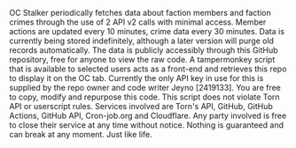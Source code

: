 OC Stalker periodically fetches data about faction members and faction crimes through the use of 2 API v2 calls with minimal access.
Member actions are updated every 10 minutes, crime data every 30 minutes.
Data is currently being stored indefinitely, although a later version will purge old records automatically.
The data is publicly accessibly through this GitHub repository, free for anyone to view the raw code.
A tampermonkey script that is available to selected users acts as a front-end and retrieves this repo to display it on the OC tab.
Currently the only API key in use for this is supplied by the repo owner and code writer Jeyno [2419133].
You are free to copy, modify and repurpose this code.
This script does not violate Torn API or userscript rules.
Services involved are Torn's API, GitHub, GitHub Actions, GitHub API, Cron-job.org and Cloudflare.
Any party involved is free to close their service at any time without notice. Nothing is guaranteed and can break at any moment. Just like life.
